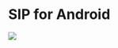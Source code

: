 # SIP for Android
[![](https://jitpack.io/v/chuxubank/sip-droid.svg)](https://jitpack.io/#chuxubank/sip-droid)